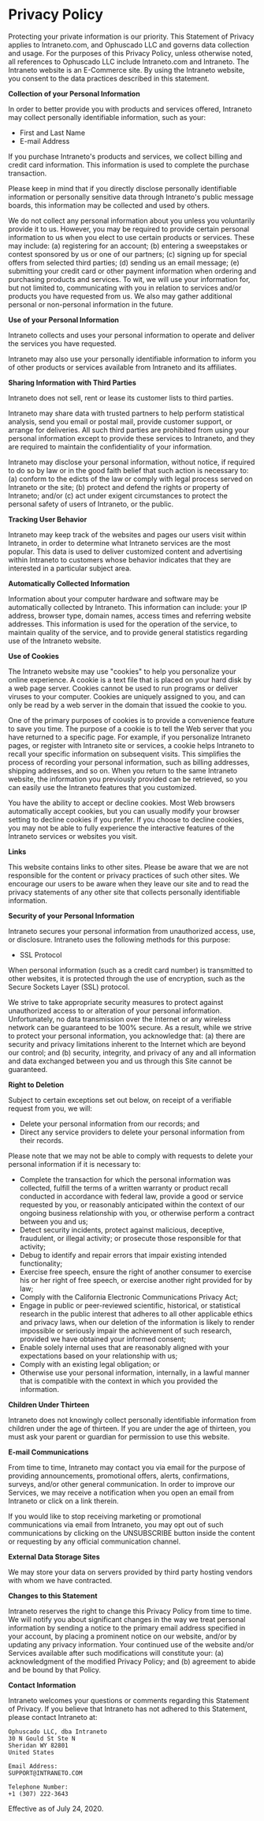 <!-- created: 2020-07-24 13:37:00+00:00 -->
<!-- language: en -->
<!-- title: Privacy Policy -->

# Privacy Policy

Protecting your private information is our priority. This Statement of Privacy applies to Intraneto.com, and Ophuscado LLC and governs data collection and usage. For the purposes of this Privacy Policy, unless otherwise noted, all references to Ophuscado LLC include Intraneto.com and Intraneto. The Intraneto website is an E-Commerce site. By using the Intraneto website, you consent to the data practices described in this statement.

**Collection of your Personal Information**

In order to better provide you with products and services offered, Intraneto may collect personally identifiable information, such as your:

- First and Last Name
- E-mail Address

If you purchase Intraneto's products and services, we collect billing and credit card information. This information is used to complete the purchase transaction.

Please keep in mind that if you directly disclose personally identifiable information or personally sensitive data through Intraneto's public message boards, this information may be collected and used by others.

We do not collect any personal information about you unless you voluntarily provide it to us. However, you may be required to provide certain personal information to us when you elect to use certain products or services. These may include: (a) registering for an account; (b) entering a sweepstakes or contest sponsored by us or one of our partners; (c) signing up for special offers from selected third parties; (d) sending us an email message; (e) submitting your credit card or other payment information when ordering and purchasing products and services. To wit, we will use your information for, but not limited to, communicating with you in relation to services and/or products you have requested from us. We also may gather additional personal or non-personal information in the future.

**Use of your Personal Information**

Intraneto collects and uses your personal information to operate and deliver the services you have requested.

Intraneto may also use your personally identifiable information to inform you of other products or services available from Intraneto and its affiliates.

**Sharing Information with Third Parties**

Intraneto does not sell, rent or lease its customer lists to third parties.

Intraneto may share data with trusted partners to help perform statistical analysis, send you email or postal mail, provide customer support, or arrange for deliveries. All such third parties are prohibited from using your personal information except to provide these services to Intraneto, and they are required to maintain the confidentiality of your information.

Intraneto may disclose your personal information, without notice, if required to do so by law or in the good faith belief that such action is necessary to: (a) conform to the edicts of the law or comply with legal process served on Intraneto or the site; (b) protect and defend the rights or property of Intraneto; and/or (c) act under exigent circumstances to protect the personal safety of users of Intraneto, or the public.

**Tracking User Behavior**

Intraneto may keep track of the websites and pages our users visit within Intraneto, in order to determine what Intraneto services are the most popular. This data is used to deliver customized content and advertising within Intraneto to customers whose behavior indicates that they are interested in a particular subject area.

**Automatically Collected Information**

Information about your computer hardware and software may be automatically collected by Intraneto. This information can include: your IP address, browser type, domain names, access times and referring website addresses. This information is used for the operation of the service, to maintain quality of the service, and to provide general statistics regarding use of the Intraneto website.

**Use of Cookies**

The Intraneto website may use "cookies" to help you personalize your online experience. A cookie is a text file that is placed on your hard disk by a web page server. Cookies cannot be used to run programs or deliver viruses to your computer. Cookies are uniquely assigned to you, and can only be read by a web server in the domain that issued the cookie to you.

One of the primary purposes of cookies is to provide a convenience feature to save you time. The purpose of a cookie is to tell the Web server that you have returned to a specific page. For example, if you personalize Intraneto pages, or register with Intraneto site or services, a cookie helps Intraneto to recall your specific information on subsequent visits. This simplifies the process of recording your personal information, such as billing addresses, shipping addresses, and so on. When you return to the same Intraneto website, the information you previously provided can be retrieved, so you can easily use the Intraneto features that you customized.

You have the ability to accept or decline cookies. Most Web browsers automatically accept cookies, but you can usually modify your browser setting to decline cookies if you prefer. If you choose to decline cookies, you may not be able to fully experience the interactive features of the Intraneto services or websites you visit.

**Links**

This website contains links to other sites. Please be aware that we are not responsible for the content or privacy practices of such other sites. We encourage our users to be aware when they leave our site and to read the privacy statements of any other site that collects personally identifiable information.

**Security of your Personal Information**

Intraneto secures your personal information from unauthorized access, use, or disclosure. Intraneto uses the following methods for this purpose:

- SSL Protocol

When personal information (such as a credit card number) is transmitted to other websites, it is protected through the use of encryption, such as the Secure Sockets Layer (SSL) protocol.

We strive to take appropriate security measures to protect against unauthorized access to or alteration of your personal information. Unfortunately, no data transmission over the Internet or any wireless network can be guaranteed to be 100% secure. As a result, while we strive to protect your personal information, you acknowledge that: (a) there are security and privacy limitations inherent to the Internet which are beyond our control; and (b) security, integrity, and privacy of any and all information and data exchanged between you and us through this Site cannot be guaranteed.

**Right to Deletion**

Subject to certain exceptions set out below, on receipt of a verifiable request from you, we will:

- Delete your personal information from our records; and
- Direct any service providers to delete your personal information from their records.

Please note that we may not be able to comply with requests to delete your personal information if it is necessary to:

- Complete the transaction for which the personal information was collected, fulfill the terms of a written warranty or product recall conducted in accordance with federal law, provide a good or service requested by you, or reasonably anticipated within the context of our ongoing business relationship with you, or otherwise perform a contract between you and us;
- Detect security incidents, protect against malicious, deceptive, fraudulent, or illegal activity; or prosecute those responsible for that activity;
- Debug to identify and repair errors that impair existing intended functionality;
- Exercise free speech, ensure the right of another consumer to exercise his or her right of free speech, or exercise another right provided for by law;
- Comply with the California Electronic Communications Privacy Act;
- Engage in public or peer-reviewed scientific, historical, or statistical research in the public interest that adheres to all other applicable ethics and privacy laws, when our deletion of the information is likely to render impossible or seriously impair the achievement of such research, provided we have obtained your informed consent;
- Enable solely internal uses that are reasonably aligned with your expectations based on your relationship with us;
- Comply with an existing legal obligation; or
- Otherwise use your personal information, internally, in a lawful manner that is compatible with the context in which you provided the information.

**Children Under Thirteen**

Intraneto does not knowingly collect personally identifiable information from children under the age of thirteen. If you are under the age of thirteen, you must ask your parent or guardian for permission to use this website.

**E-mail Communications**

From time to time, Intraneto may contact you via email for the purpose of providing announcements, promotional offers, alerts, confirmations, surveys, and/or other general communication. In order to improve our Services, we may receive a notification when you open an email from Intraneto or click on a link therein.

If you would like to stop receiving marketing or promotional communications via email from Intraneto, you may opt out of such communications by clicking on the UNSUBSCRIBE button inside the content or requesting by any official communication channel.

**External Data Storage Sites**

We may store your data on servers provided by third party hosting vendors with whom we have contracted.

**Changes to this Statement**

Intraneto reserves the right to change this Privacy Policy from time to time. We will notify you about significant changes in the way we treat personal information by sending a notice to the primary email address specified in your account, by placing a prominent notice on our website, and/or by updating any privacy information. Your continued use of the website and/or Services available after such modifications will constitute your: (a) acknowledgment of the modified Privacy Policy; and (b) agreement to abide and be bound by that Policy.

**Contact Information**

Intraneto welcomes your questions or comments regarding this Statement of Privacy. If you believe that Intraneto has not adhered to this Statement, please contact Intraneto at:

    Ophuscado LLC, dba Intraneto
    30 N Gould St Ste N
    Sheridan WY 82801
    United States

    Email Address:
    SUPPORT@INTRANETO.COM

    Telephone Number:
    +1 (307) 222-3643

Effective as of July 24, 2020.

